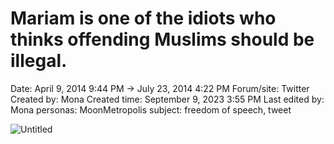# Mariam is one of the idiots who thinks offending Muslims should be illegal.

Date: April 9, 2014 9:44 PM → July 23, 2014 4:22 PM
Forum/site: Twitter
Created by: Mona
Created time: September 9, 2023 3:55 PM
Last edited by: Mona
personas: MoonMetropolis
subject: freedom of speech, tweet

![Untitled](../../../Joshua%E2%80%99s%20personas%20&%20victimes%2047f302c3ee7140169d02d7ecbb1b2b4c/Rushes%20Personas%2026f0f60550004a05bb97f11a02504bf4/Tweets%20&%20Comments%20MoonMetropolis%207f2e3543d9144639b069d2928a3ce1c7/Untitled%204.png)